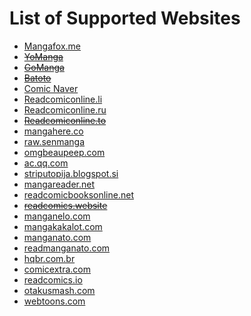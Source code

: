 # List of Supported Websites

* [Mangafox.me](http://fanfox.net/)
* ~~[YoManga](http://yomanga.co/)~~
* ~~[GoManga](http://gomanga.co/)~~
* ~~[Batoto](http://bato.to/)~~
* [Comic Naver](http://comic.naver.com/index.nhn)
* [Readcomiconline.li](http://readcomiconline.li/)
* [Readcomiconline.ru](http://readcomiconline.ru/)
* ~~[Readcomiconline.to](http://readcomiconline.to/)~~
* [mangahere.co](http://mangahere.co/)
* [raw.senmanga](http://raw.senmanga.com/)
* [omgbeaupeep.com](http://www.omgbeaupeep.com/)
* [ac.qq.com](http://ac.qq.com)
* [striputopija.blogspot.si](http://striputopija.blogspot.si/)
* [mangareader.net](http://www.mangareader.net/)
* [readcomicbooksonline.net](http://readcomicbooksonline.net/)
* ~~[readcomics.website](http://www.readcomics.website/)~~
* [manganelo.com](https://manganelo.com/) 
* [mangakakalot.com](https://mangakakalot.com/) 
* [manganato.com](https://manganato.com/) 
* [readmanganato.com](https://readmanganato.com/)
* [hqbr.com.br](https://hqbr.com.br/home)
* [comicextra.com](http://www.comicextra.com)
* [readcomics.io](https://www.readcomics.io/)
* [otakusmash.com](http://www.otakusmash.com/)
* [webtoons.com](https://www.webtoons.com/)
